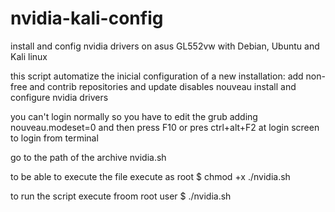 # nvidia-kali-config
install and config nvidia drivers on asus GL552vw with Debian, Ubuntu and Kali linux

this script automatize the inicial configuration of a new installation:
    add non-free and contrib repositories and update 
    disables nouveau
    install and configure nvidia drivers

you can't login normally so you have to edit the grub adding nouveau.modeset=0 and then press F10 or pres ctrl+alt+F2 at login screen to login from terminal

go to the path of the archive nvidia.sh 

to be able to execute the file execute as root $ chmod +x ./nvidia.sh

to run the script execute froom root user $ ./nvidia.sh
